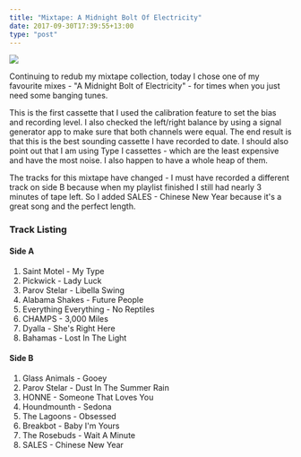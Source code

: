 ```yaml
---
title: "Mixtape: A Midnight Bolt Of Electricity"
date: 2017-09-30T17:39:55+13:00
type: "post"
---
```


![](/img/mixtape-a-midnight-bolt-of-electricity.jpg)

Continuing to redub my mixtape collection, today I chose one of my favourite
mixes - "A Midnight Bolt of Electricity" - for times when you just need some
banging tunes.

This is the first cassette that I used the calibration feature to set the bias
and recording level. I also checked the left/right balance by using a signal
generator app to make sure that both channels were equal. The end result is
that this is the best sounding cassette I have recorded to date. I should also
point out that I am using Type I cassettes - which are the least expensive and
have the most noise. I also happen to have a whole heap of them.

The tracks for this mixtape have changed - I must have recorded a different
track on side B because when my playlist finished I still had nearly 3 minutes
of tape left. So I added SALES - Chinese New Year because it's a great song and
the perfect length.

### Track Listing

#### Side A

1. Saint Motel - My Type
2. Pickwick - Lady Luck
3. Parov Stelar - Libella Swing
4. Alabama Shakes - Future People
5. Everything Everything - No Reptiles
6. CHAMPS - 3,000 Miles
7. Dyalla - She's Right Here
8. Bahamas - Lost In The Light

#### Side B

1. Glass Animals - Gooey
2. Parov Stelar - Dust In The Summer Rain
3. HONNE - Someone That Loves You
4. Houndmounth - Sedona
5. The Lagoons - Obsessed
6. Breakbot - Baby I'm Yours
7. The Rosebuds - Wait A Minute
8. SALES - Chinese New Year
